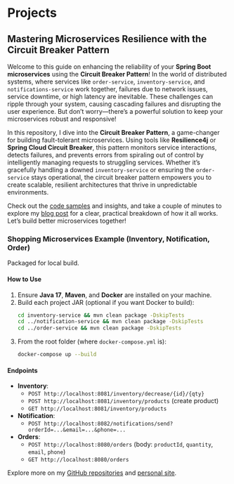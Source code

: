 <xaiArtifact artifact_id="01259f6b-5688-4d50-86e8-58f4176e202f" artifact_version_id="716d2407-3f05-43dc-8213-d292fc2c3c8a" title="README.md" contentType="text/markdown">

# Projects

## Mastering Microservices Resilience with the Circuit Breaker Pattern

Welcome to this guide on enhancing the reliability of your **Spring Boot microservices** using the **Circuit Breaker Pattern**! In the world of distributed systems, where services like `order-service`, `inventory-service`, and `notifications-service` work together, failures due to network issues, service downtime, or high latency are inevitable. These challenges can ripple through your system, causing cascading failures and disrupting the user experience. But don’t worry—there’s a powerful solution to keep your microservices robust and responsive!

In this repository, I dive into the **Circuit Breaker Pattern**, a game-changer for building fault-tolerant microservices. Using tools like **Resilience4j** or **Spring Cloud Circuit Breaker**, this pattern monitors service interactions, detects failures, and prevents errors from spiraling out of control by intelligently managing requests to struggling services. Whether it’s gracefully handling a downed `inventory-service` or ensuring the `order-service` stays operational, the circuit breaker pattern empowers you to create scalable, resilient architectures that thrive in unpredictable environments.

Check out the [code samples](https://github.com/josesaid) and insights, and take a couple of minutes to explore my [blog post](https://josesaid08.s3.us-east-1.amazonaws.com/site/index.html) for a clear, practical breakdown of how it all works. Let’s build better microservices together!

### Shopping Microservices Example (Inventory, Notification, Order)

Packaged for local build.

#### How to Use

1. Ensure **Java 17**, **Maven**, and **Docker** are installed on your machine.
2. Build each project JAR (optional if you want Docker to build):
   ```bash
   cd inventory-service && mvn clean package -DskipTests
   cd ../notification-service && mvn clean package -DskipTests
   cd ../order-service && mvn clean package -DskipTests
   ```
3. From the root folder (where `docker-compose.yml` is):
   ```bash
   docker-compose up --build
   ```

#### Endpoints

- **Inventory**:
  - `POST http://localhost:8081/inventory/decrease/{id}/{qty}`
  - `POST http://localhost:8081/inventory/products` (create product)
  - `GET http://localhost:8081/inventory/products`
- **Notification**:
  - `POST http://localhost:8082/notifications/send?orderId=...&email=...&phone=...`
- **Orders**:
  - `POST http://localhost:8080/orders` (body: `productId`, `quantity`, `email`, `phone`)
  - `GET http://localhost:8080/orders`

Explore more on my [GitHub repositories](https://github.com/josesaid) and [personal site](https://josesaid08.s3.us-east-1.amazonaws.com/site/index.html).

</xaiArtifact>
